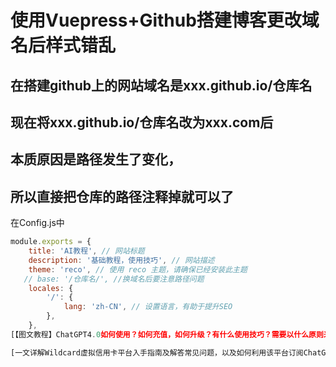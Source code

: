 # 使用Vuepress+Github搭建博客更改域名后样式错乱

## 在搭建github上的网站域名是xxx.github.io/仓库名

## 现在将xxx.github.io/仓库名改为xxx.com后

## 本质原因是路径发生了变化，

## 所以直接把仓库的路径注释掉就可以了

在Config.js中

```javascript
module.exports = {
    title: 'AI教程', // 网站标题
    description: '基础教程，使用技巧', // 网站描述
    theme: 'reco', // 使用 reco 主题，请确保已经安装此主题
   // base: '/仓库名/', //换域名后要注意路径问题
    locales: {
        '/': {
            lang: 'zh-CN', // 设置语言，有助于提升SEO
        },
    },
[【图文教程】ChatGPT4.0如何使用？如何充值，如何升级？有什么使用技巧？需要以什么原则来使用？（附上WildCard邀请码GPT321,享受开通优惠) | AI教程 (ai-sora-chat.com)](https://ai-sora-chat.com/#/)

[一文详解Wildcard虚拟信用卡平台入手指南及解答常见问题，以及如何利用该平台订阅ChatGPT等国外软件的步骤和问题解决方案。 | AI教程 (ai-sora-chat.com)](https://ai-sora-chat.com/#/handbook/Detailed-explanation-of-Wildcard.html)
